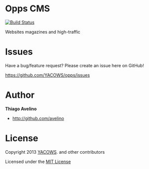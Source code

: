 # Opps CMS

[![Build Status](https://travis-ci.org/YACOWS/opps.png)](https://travis-ci.org/YACOWS/opps)

Websites magazines and high-traffic


# Issues

Have a bug/feature request? Please create an issue here on GitHub!

https://github.com/YACOWS/opps/issues


# Author

**Thiago Avelino**

+ http://github.com/avelino


# License

Copyright 2013 [YACOWS](http://yacows.com.br/). and other contributors

Licensed under the [MIT License](http://github.com/YACOWS/opps/raw/master/LICENSE)
